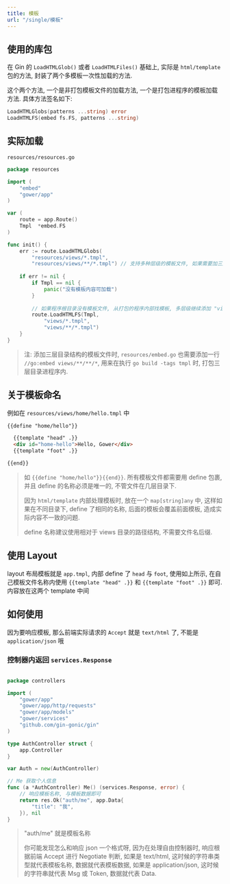 ```yaml
---
title: 模板
url: "/single/模板"
---
```


## 使用的库包

在 Gin 的 `LoadHTMLGlob()` 或者 `LoadHTMLFiles()` 基础上, 实际是 `html/template` 包的方法, 封装了两个多模板一次性加载的方法.

这个两个方法, 一个是非打包模板文件的加载方法, 一个是打包进程序的模板加载方法. 具体方法签名如下:

```go
LoadHTMLGlobs(patterns ...string) error
LoadHTMLFS(embed fs.FS, patterns ...string)
```

## 实际加载

`resources/resources.go`

```go
package resources

import (
    "embed"
    "gower/app"
)

var (
    route = app.Route()
    Tmpl  *embed.FS
)

func init() {
    err := route.LoadHTMLGlobs(
        "resources/views/*.tmpl",
        "resources/views/**/*.tmpl") // 支持多种层级的模板文件, 如果需要加三层, 那就添加一行 "resources/views/**/**/*.tmpl"
        
    if err != nil {
        if Tmpl == nil {
            panic("没有模板内容可加载")
        }
        
        // 如果程序根目录没有模板文件, 从打包的程序内部找模板, 多层级继续添加 "views/**/**/*.tmpl"
        route.LoadHTMLFS(Tmpl,
            "views/*.tmpl",
            "views/**/*.tmpl")
    }
}
```

> 注: 添加三层目录结构的模板文件时, `resources/embed.go` 也需要添加一行 `//go:embed views/**/**/*`, 用来在执行 `go build -tags tmpl` 时, 打包三层目录进程序内.

## 关于模板命名

例如在 `resources/views/home/hello.tmpl` 中

```html
{{define "home/hello"}}

  {{template "head" .}}
  <div id="home-hello">Hello, Gower</div>
  {{template "foot" .}}

{{end}}
```

> 如 `{{define "home/hello"}}{{end}}`. 所有模板文件都需要用 define 包裹, 并且 define 的名称必须是唯一的, 不管文件在几层目录下.
>
> 因为 `html/template` 内部处理模板时, 放在一个 `map[string]any` 中, 这样如果在不同目录下, define 了相同的名称, 后面的模板会覆盖前面模板, 造成实际内容不一致的问题.
>
> define 名称建议使用相对于 views 目录的路径结构, 不需要文件名后缀.

## 使用 Layout

layout 布局模板就是 `app.tmpl`, 内部 define 了 `head` 与 `foot`, 使用如上所示, 在自己模板文件名称内使用 `{{template "head" .}}` 和 `{{template "foot" .}}` 即可. 内容放在这两个 template 中间

## 如何使用

因为要响应模板, 那么前端实际请求的 `Accept` 就是 `text/html` 了, 不能是 `application/json` 哦

### 控制器内返回 `services.Response`

```go

package controllers

import (
    "gower/app"
    "gower/app/http/requests"
    "gower/app/models"
    "gower/services"
    "github.com/gin-gonic/gin"
)

type AuthController struct {
    app.Controller
}

var Auth = new(AuthController)

// Me 获取个人信息
func (a *AuthController) Me() (services.Response, error) {
    // 响应模板名称, 与模板数据即可
    return res.Ok("auth/me", app.Data{
        "title": "我",
    }), nil
}
```
> "auth/me" 就是模板名称
>
> 你可能发现怎么和响应 json 一个格式呀, 因为在处理自由控制器时, 响应根据前端 Accept 进行 Negotiate 判断, 如果是 text/html, 这时候的字符串类型就代表模板名称, 数据就代表模板数据, 如果是 application/json, 这时候的字符串就代表 Msg 或 Token, 数据就代表 Data.